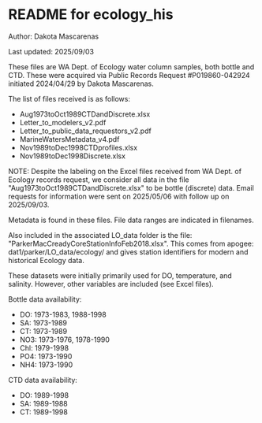 # README for ecology_his

Author: Dakota Mascarenas

Last updated: 2025/09/03

These files are WA Dept. of Ecology water column samples, both bottle and CTD. These were acquired via Public Records Request #P019860-042924 initiated 2024/04/29 by Dakota Mascarenas.

The list of files received is as follows:
* Aug1973toOct1989CTDandDiscrete.xlsx
* Letter_to_modelers_v2.pdf
* Letter_to_public_data_requestors_v2.pdf
* MarineWatersMetadata_v4.pdf
* Nov1989toDec1998CTDprofiles.xlsx
* Nov1989toDec1998Discrete.xlsx

NOTE: Despite the labeling on the Excel files received from WA Dept. of Ecology records request, we consider all data in  the file "Aug1973toOct1989CTDandDiscrete.xlsx" to be bottle (discrete) data. Email requests for information were sent on 2025/05/06 with follow up on 2025/09/03.

Metadata is found in these files. File data ranges are indicated in filenames.

Also included in the associated LO_data folder is the file: "ParkerMacCreadyCoreStationInfoFeb2018.xlsx". This comes from apogee: dat1/parker/LO_data/ecology/ and gives station identifiers for modern and historical Ecology data.

These datasets were initially primarily used for DO, temperature, and salinity. However, other variables are included (see Excel files).

Bottle data availability:
* DO: 1973-1983, 1988-1998
* SA: 1973-1989
* CT: 1973-1989
* NO3: 1973-1976, 1978-1990
* Chl: 1979-1998
* PO4: 1973-1990
* NH4: 1973-1990

CTD data availability:
* DO: 1989-1998
* SA: 1989-1988
* CT: 1989-1998